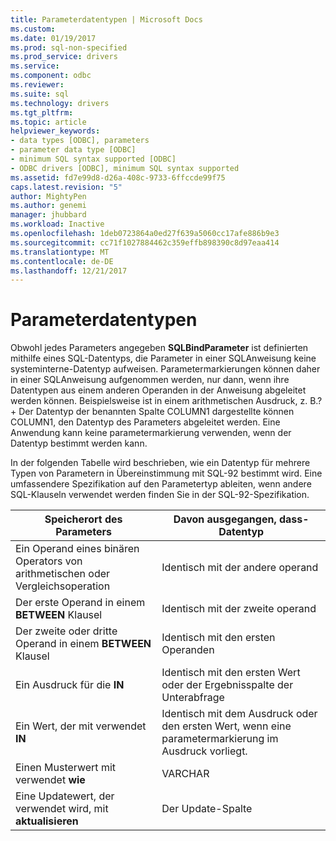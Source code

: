 ```yaml
---
title: Parameterdatentypen | Microsoft Docs
ms.custom: 
ms.date: 01/19/2017
ms.prod: sql-non-specified
ms.prod_service: drivers
ms.service: 
ms.component: odbc
ms.reviewer: 
ms.suite: sql
ms.technology: drivers
ms.tgt_pltfrm: 
ms.topic: article
helpviewer_keywords:
- data types [ODBC], parameters
- parameter data type [ODBC]
- minimum SQL syntax supported [ODBC]
- ODBC drivers [ODBC], minimum SQL syntax supported
ms.assetid: fd7e99d8-d26a-408c-9733-6ffccde99f75
caps.latest.revision: "5"
author: MightyPen
ms.author: genemi
manager: jhubbard
ms.workload: Inactive
ms.openlocfilehash: 1deb0723864a0ed27f639a5060cc17afe886b9e3
ms.sourcegitcommit: cc71f1027884462c359effb898390c8d97eaa414
ms.translationtype: MT
ms.contentlocale: de-DE
ms.lasthandoff: 12/21/2017
---
```

# <a name="parameter-data-types"></a>Parameterdatentypen
Obwohl jedes Parameters angegeben **SQLBindParameter** ist definierten mithilfe eines SQL-Datentyps, die Parameter in einer SQL­Anweisung keine systeminterne-Datentyp aufweisen. Parametermarkierungen können daher in einer SQL­Anweisung aufgenommen werden, nur dann, wenn ihre Datentypen aus einem anderen Operanden in der Anweisung abgeleitet werden können. Beispielsweise ist in einem arithmetischen Ausdruck, z. B.? + Der Datentyp der benannten Spalte COLUMN1 dargestellte können COLUMN1, den Datentyp des Parameters abgeleitet werden. Eine Anwendung kann keine parametermarkierung verwenden, wenn der Datentyp bestimmt werden kann.  
  
 In der folgenden Tabelle wird beschrieben, wie ein Datentyp für mehrere Typen von Parametern in Übereinstimmung mit SQL-92 bestimmt wird. Eine umfassendere Spezifikation auf den Parametertyp ableiten, wenn andere SQL-Klauseln verwendet werden finden Sie in der SQL-92-Spezifikation.  
  
|Speicherort des Parameters|Davon ausgegangen, dass-Datentyp|  
|---------------------------|-----------------------|  
|Ein Operand eines binären Operators von arithmetischen oder Vergleichsoperation|Identisch mit der andere operand|  
|Der erste Operand in einem **BETWEEN** Klausel|Identisch mit der zweite operand|  
|Der zweite oder dritte Operand in einem **BETWEEN** Klausel|Identisch mit den ersten Operanden|  
|Ein Ausdruck für die **IN**|Identisch mit den ersten Wert oder der Ergebnisspalte der Unterabfrage|  
|Ein Wert, der mit verwendet **IN**|Identisch mit dem Ausdruck oder den ersten Wert, wenn eine parametermarkierung im Ausdruck vorliegt.|  
|Einen Musterwert mit verwendet **wie**|VARCHAR|  
|Eine Updatewert, der verwendet wird, mit **aktualisieren**|Der Update-Spalte|
